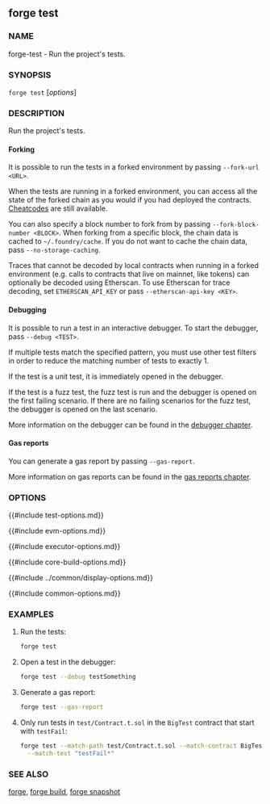 ## forge test

### NAME

forge-test - Run the project's tests.

### SYNOPSIS

``forge test`` [*options*]

### DESCRIPTION

Run the project's tests.

#### Forking

It is possible to run the tests in a forked environment by passing `--fork-url <URL>`.

When the tests are running in a forked environment, you can access all the state of the forked chain as you would
if you had deployed the contracts. [Cheatcodes][cheatcodes] are still available.

You can also specify a block number to fork from by passing `--fork-block-number <BLOCK>`. When forking from a
specific block, the chain data is cached to `~/.foundry/cache`. If you do not want to cache the chain data,
pass `--no-storage-caching`.

Traces that cannot be decoded by local contracts when running in a forked environment (e.g. calls to
contracts that live on mainnet, like tokens) can optionally be decoded using Etherscan. To use Etherscan
for trace decoding, set `ETHERSCAN_API_KEY` or pass `--etherscan-api-key <KEY>`.

#### Debugging

It is possible to run a test in an interactive debugger. To start the debugger, pass `--debug <TEST>`.

If multiple tests match the specified pattern, you must use other test filters in order to reduce
the matching number of tests to exactly 1.

If the test is a unit test, it is immediately opened in the debugger.

If the test is a fuzz test, the fuzz test is run and the debugger is opened on the first failing scenario.
If there are no failing scenarios for the fuzz test, the debugger is opened on the last scenario.

More information on the debugger can be found in the [debugger chapter][debugger].

#### Gas reports

You can generate a gas report by passing `--gas-report`.

More information on gas reports can be found in the [gas reports chapter][gas-reports].

### OPTIONS

{{#include test-options.md}}

{{#include evm-options.md}}

{{#include executor-options.md}}

{{#include core-build-options.md}}

{{#include ../common/display-options.md}}

{{#include common-options.md}}

### EXAMPLES

1. Run the tests:
    ```sh
    forge test
    ```

2. Open a test in the debugger:
    ```sh
    forge test --debug testSomething
    ```

3. Generate a gas report:
    ```sh
    forge test --gas-report
    ```

4. Only run tests in `test/Contract.t.sol` in the `BigTest` contract that start with `testFail`:
    ```sh
    forge test --match-path test/Contract.t.sol --match-contract BigTest \
      --match-test "testFail*"
    ```

### SEE ALSO

[forge](./forge.md), [forge build](./forge-build.md), [forge snapshot](./forge-snapshot.md)

[debugger]: ../../forge/debugger.md
[cheatcodes]: ../../cheatcodes/
[gas-reports]: ../../forge/gas-reports.md
